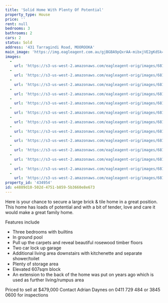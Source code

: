 ```yaml
---
title: 'Solid Home With Plenty Of Potential'
property_type: House
price: ''
rent: null
bedrooms: 3
bathrooms: 2
cars: 2
status: Sold
address: '431 Tarragindi Road, MOOROOKA'
main_image: 'https://img.eagleagent.com.au/gjBGBA9pQxrAA-mibxjVE2gKdSk=/1280x854/smart/https://s3-us-west-2.amazonaws.com/eagleagent-orig/images/6819289/105476732-image-M.jpg'
images:
  -
    url: 'https://s3-us-west-2.amazonaws.com/eagleagent-orig/images/6819301/105476732-image-L.jpg'
  -
    url: 'https://s3-us-west-2.amazonaws.com/eagleagent-orig/images/6819300/105476732-image-K.jpg'
  -
    url: 'https://s3-us-west-2.amazonaws.com/eagleagent-orig/images/6819299/105476732-image-J.jpg'
  -
    url: 'https://s3-us-west-2.amazonaws.com/eagleagent-orig/images/6819298/105476732-image-I.jpg'
  -
    url: 'https://s3-us-west-2.amazonaws.com/eagleagent-orig/images/6819297/105476732-image-H.jpg'
  -
    url: 'https://s3-us-west-2.amazonaws.com/eagleagent-orig/images/6819296/105476732-image-G.jpg'
  -
    url: 'https://s3-us-west-2.amazonaws.com/eagleagent-orig/images/6819295/105476732-image-F.jpg'
  -
    url: 'https://s3-us-west-2.amazonaws.com/eagleagent-orig/images/6819294/105476732-image-E.jpg'
  -
    url: 'https://s3-us-west-2.amazonaws.com/eagleagent-orig/images/6819293/105476732-image-D.jpg'
  -
    url: 'https://s3-us-west-2.amazonaws.com/eagleagent-orig/images/6819292/105476732-image-C.jpg'
  -
    url: 'https://s3-us-west-2.amazonaws.com/eagleagent-orig/images/6819291/105476732-image-B.jpg'
  -
    url: 'https://s3-us-west-2.amazonaws.com/eagleagent-orig/images/6819290/105476732-image-A.jpg'
  -
    url: 'https://s3-us-west-2.amazonaws.com/eagleagent-orig/images/6819289/105476732-image-M.jpg'
property_id: '434954'
id: e4889d10-502d-4751-b859-5b3660e8e673
---
```

Here is your chance to secure a large brick & tile home in a great position. This home has loads of potential and with a bit of tender, love and care it would make a great family home.

Features include
* Three bedrooms with builtins
* In ground pool
* Pull up the carpets and reveal beautiful rosewood timber floors
* Two car lock up garage
* Additional living area downstairs with kitchenette and separate shower/toilet
* Plenty of storage area
* Elevated 607sqm block
* An extension to the back of the home was put on years ago which is used as further living/rumpus area

Priced to sell at $479,000
Contact Adrian Daynes on 0411 729 484 or 3845 0600 for inspections